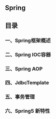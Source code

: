 ## Spring

## 目录

### 一、Spring框架概述
### 二、Spring IOC容器
### 三、Spring AOP
### 四、JdbcTemplate
### 五、事务管理
### 六、Spring5 新特性
